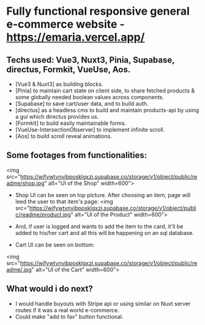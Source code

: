 # Fully functional responsive general e-commerce website - https://emaria.vercel.app/ 

## Techs used: Vue3, Nuxt3, Pinia, Supabase, directus, Formkit, VueUse, Aos.
- [Vue3 & Nuxt3] as building blocks.
- [Pinia] to maintain cart state on client side, to share fetched products & some globally needed boolean values across components.
- [Supabase] to save cart/user data, and to build auth.
- [directus] as a headless cms to build and maintain products-api by using a gui which directus provides us.
- [Formkit] to build easily maintainable forms.
- [VueUse-IntersectionObserver] to implement infinite scroll.
- [Aos] to build scroll reveal animations.

## Some footages from functionalities:

<img src="https://wjfywtvnvjbposklgxzj.supabase.co/storage/v1/object/public/readme/shop.jpg" alt="UI of the Shop" width=600">


- Shop UI can be seen on top picture. After choosing an item, page will leed the user to that item's page:
<img src="https://wjfywtvnvjbposklgxzj.supabase.co/storage/v1/object/public/readme/product.jpg" alt="UI of the Product" width=600">

- And, if user is logged and wants to add the item to the card, it'll be added to his/her cart and all this will be happening on an sql database.
- Cart UI can be seen on bottom:

<img src="https://wjfywtvnvjbposklgxzj.supabase.co/storage/v1/object/public/readme/.jpg" alt="UI of the Cart" width=600">


## What would i do next?
- I would handle buyouts with Stripe api or using similar on Nuxt server routes if it was a real world e-commerce.
- Could make "add to fav" button functional.

